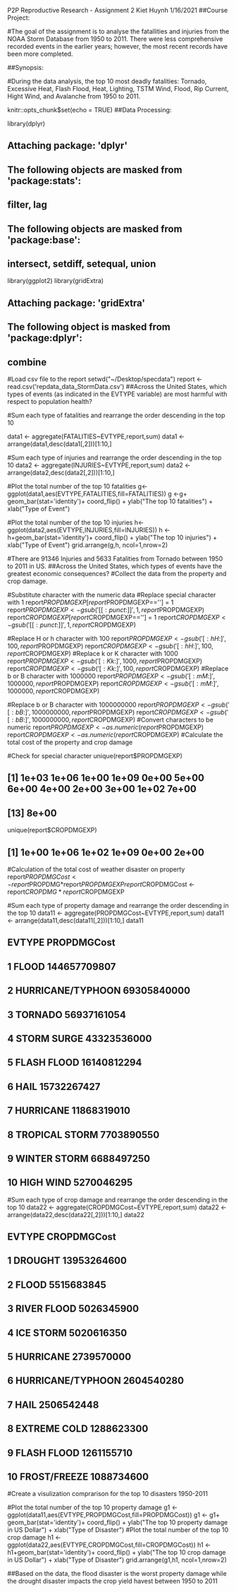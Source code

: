 P2P Reproductive Research - Assignment 2
Kiet Huynh
1/16/2021
##Course Project:

#The goal of the assignment is to analyse the fatallities and injuries from the NOAA Storm Database from 1950 to 2011. There were less comprehensive recorded events in the earlier years; however, the most recent records have been more completed.

##Synopsis:

#During the data analysis, the top 10 most deadly fatalities: Tornado, Excessive Heat, Flash Flood, Heat, Lighting, TSTM Wind, Flood, Rip Current, Hight Wind, and Avalanche from 1950 to 2011.

knitr::opts_chunk$set(echo = TRUE)
##Data Processing:

library(dplyr)
## 
## Attaching package: 'dplyr'
## The following objects are masked from 'package:stats':
## 
##     filter, lag
## The following objects are masked from 'package:base':
## 
##     intersect, setdiff, setequal, union
library(ggplot2)
library(gridExtra)
## 
## Attaching package: 'gridExtra'
## The following object is masked from 'package:dplyr':
## 
##     combine
#Load csv file to the report
setwd("~/Desktop/specdata")
report <- read.csv('repdata_data_StormData.csv')
##Across the United States, which types of events (as indicated in the EVTYPE variable) are most harmful with respect to population health?

#Sum each type of fatalities and rearrange the order descending in the top 10

data1 <- aggregate(FATALITIES~EVTYPE,report,sum)
data1 <- arrange(data1,desc(data1[,2]))[1:10,]

#Sum each type of injuries and rearrange the order descending in the top 10
data2 <- aggregate(INJURIES~EVTYPE,report,sum)
data2 <- arrange(data2,desc(data2[,2]))[1:10,]

#Plot the total number of the top 10 fatalities 
g<- ggplot(data1,aes(EVTYPE,FATALITIES,fill=FATALITIES))
g <-g+  geom_bar(stat='identity')+ coord_flip() + ylab("The top 10 fatalities") +
    xlab("Type of Event")

#Plot the total number of the top 10 injuries 
h<- ggplot(data2,aes(EVTYPE,INJURIES,fill=INJURIES))
h <-h+geom_bar(stat='identity')+ coord_flip() + ylab("The top 10 injuries") +
    xlab("Type of Event")
grid.arrange(g,h, ncol=1,nrow=2)


#There are 91346 Injuries and 5633 Fatalities from Tornado between 1950 to 2011 in US.
##Across the United States, which types of events have the greatest economic consequences? #Collect the data from the property and crop damage.

#Substitute character with the numeric data
#Replace special character with 1
report$PROPDMGEXP[report$PROPDMGEXP==''] = 1
report$PROPDMGEXP <- gsub('[[:punct:]]',1,report$PROPDMGEXP)
report$CROPDMGEXP[report$CROPDMGEXP==''] = 1
report$CROPDMGEXP <- gsub('[[:punct:]]',1,report$CROPDMGEXP)

#Replace H or h character with 100
report$PROPDMGEXP <- gsub('[:hH:]',100,report$PROPDMGEXP)
report$CROPDMGEXP <- gsub('[:hH:]',100,report$CROPDMGEXP)
#Replace k or K character with 1000
report$PROPDMGEXP <- gsub('[:Kk:]',1000,report$PROPDMGEXP)
report$CROPDMGEXP <- gsub('[:Kk:]',100,report$CROPDMGEXP)
#Replace b or B character with 1000000
report$PROPDMGEXP <- gsub('[:mM:]',1000000,report$PROPDMGEXP)
report$CROPDMGEXP <- gsub('[:mM:]',1000000,report$CROPDMGEXP)

#Replace b or B character with 1000000000
report$PROPDMGEXP <- gsub('[:bB:]',1000000000,report$PROPDMGEXP)
report$CROPDMGEXP <- gsub('[:bB:]',1000000000,report$CROPDMGEXP)
#Convert characters to be numeric
report$PROPDMGEXP <- as.numeric(report$PROPDMGEXP)
report$CROPDMGEXP <- as.numeric(report$CROPDMGEXP)
#Calculate the total cost of the property and crop damage

#Check for special character
unique(report$PROPDMGEXP)
##  [1] 1e+03 1e+06 1e+00 1e+09 0e+00 5e+00 6e+00 4e+00 2e+00 3e+00 1e+02 7e+00
## [13] 8e+00
unique(report$CROPDMGEXP)
## [1] 1e+00 1e+06 1e+02 1e+09 0e+00 2e+00
#Calculation of the total cost of weather disaster on property
report$PROPDMGCost <- report$PROPDMG*report$PROPDMGEXP
report$CROPDMGCost <- report$CROPDMG*report$CROPDMGEXP

#Sum each type of property damage and rearrange the order descending in the top 10
data11 <- aggregate(PROPDMGCost~EVTYPE,report,sum)
data11 <- arrange(data11,desc(data11[,2]))[1:10,]
data11
##               EVTYPE  PROPDMGCost
## 1              FLOOD 144657709807
## 2  HURRICANE/TYPHOON  69305840000
## 3            TORNADO  56937161054
## 4        STORM SURGE  43323536000
## 5        FLASH FLOOD  16140812294
## 6               HAIL  15732267427
## 7          HURRICANE  11868319010
## 8     TROPICAL STORM   7703890550
## 9       WINTER STORM   6688497250
## 10         HIGH WIND   5270046295
#Sum each type of crop damage and rearrange the order descending in the top 10
data22 <- aggregate(CROPDMGCost~EVTYPE,report,sum)
data22 <- arrange(data22,desc(data22[,2]))[1:10,]
data22
##               EVTYPE CROPDMGCost
## 1            DROUGHT 13953264600
## 2              FLOOD  5515683845
## 3        RIVER FLOOD  5026345900
## 4          ICE STORM  5020616350
## 5          HURRICANE  2739570000
## 6  HURRICANE/TYPHOON  2604540280
## 7               HAIL  2506542448
## 8       EXTREME COLD  1288623300
## 9        FLASH FLOOD  1261155710
## 10      FROST/FREEZE  1088734600
#Create a visulization comprarison for the top 10 disasters 1950-2011

#Plot the total number of the top 10 property damage 
g1 <- ggplot(data11,aes(EVTYPE,PROPDMGCost,fill=PROPDMGCost))
g1 <- g1+  geom_bar(stat='identity')+ coord_flip() + ylab("The top 10 property damage in US Dollar") +
  xlab("Type of Disaster")
#Plot the total number of the top 10 crop damage 
h1 <- ggplot(data22,aes(EVTYPE,CROPDMGCost,fill=CROPDMGCost))
h1 <-h1+geom_bar(stat='identity')+ coord_flip() + ylab("The top 10 crop damage in US Dollar") +
  xlab("Type of Disaster")
grid.arrange(g1,h1, ncol=1,nrow=2)


##Based on the data, the flood disaster is the worst property damage while the drought disaster impacts the crop yield havest between 1950 to 2011
